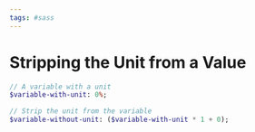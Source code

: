 ```yaml
---
tags: #sass
---
```


# Stripping the Unit from a Value

```sass
// A variable with a unit
$variable-with-unit: 0%;

// Strip the unit from the variable
$variable-without-unit: ($variable-with-unit * 1 + 0);
```